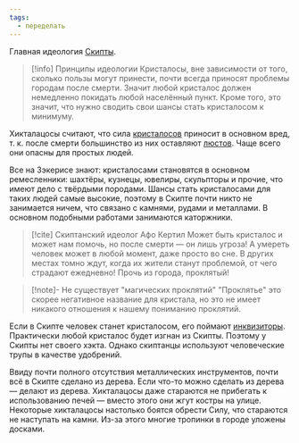 ```yaml
---
tags:
  - переделать
---
```

Главная идеология [Скипты](Скипта.md).

>[!info] Принципы идеологии
>Кристалосы, вне зависимости от того, сколько пользы могут принести, почти всегда приносят проблемы городам после смерти. Значит любой кристалос должен немедленно покидать любой населённый пункт. Кроме того, это значит, что нужно сводить свои шансы стать кристалосом к минимуму.

Хикталацосы считают, что сила [кристалосов](Кристалосы.md) приносит в основном вред, т. к. после смерти большинство из них оставляют [люстов](Люсты.md). Чаще всего они опасны для простых людей.

Все на Зэкерисе знают: кристалосами становятся в основном ремесленники: шахтёры, кузнецы, ювелиры, скульпторы и прочие, что имеют дело с твёрдыми породами. Шансы стать кристалосами для таких людей самые высокие, поэтому в Скипте почти никто не занимается ничем, что связано с камнями, рудами и металлами. В основном подобными работами занимаются каторжники. 

> [!cite] Скиптанский идеолог Афо Кертил
> Может быть кристалос и может нам помочь, но после смерти — он лишь угроза! А умереть человек может в любой момент, даже просто во сне. В других местах томно ждут, когда их жители станут проблемой, от чего страдают ежедневно! Прочь из города, проклятый!

>[!note]- Не существует "магических проклятий"
>"Проклятье" это скорее негативное название для кристала, но это не имеет никакого отношения к нашему пониманию проклятий.

Если в Скипте человек станет кристалосом, его поймают [инквизиторы](Инквизиция.md). Практически любой кристалос будет изгнан из Скипты. Поэтому у Скипты нет своего хэкта. Однако скиптанцы используют человеческие трупы в качестве удобрений.

Ввиду почти полного отсутствия металлических инструментов, почти всё в Скипте сделано из дерева. Если что-то можно сделать из дерева — делают из дерева. Хикталацосы даже стараются не прибегать к использованию печей — вместо этого они жгут костры на улице. Некоторые хикталацосы настолько боятся обрести Силу, что стараются не наступать на камни. Из-за этого многие тропинки в городе уложены досками.


